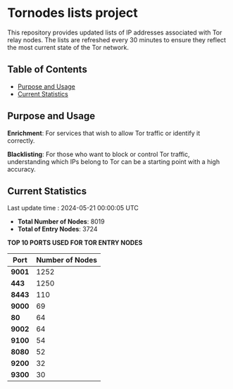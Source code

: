 # Tornodes lists project

This repository provides updated lists of IP addresses associated with Tor relay nodes. The lists are refreshed every 30 minutes to ensure they reflect the most current state of the Tor network.

## Table of Contents

- [Purpose and Usage](#purpose-and-usage)
- [Current Statistics](#current-statistics)


## Purpose and Usage

**Enrichment**: For services that wish to allow Tor traffic or identify it correctly.

**Blacklisting**: For those who want to block or control Tor traffic, understanding which IPs belong to Tor can be a starting point with a high accuracy.

## Current Statistics

Last update time : 2024-05-21 00:00:05 UTC

- **Total Number of Nodes**: 8019
- **Total of Entry Nodes**: 3724

**TOP 10 PORTS USED FOR TOR ENTRY NODES**

| **Port** | **Number of Nodes** |
|------|-----------------|
| **9001**   | 1252  |
| **443**   | 1250  |
| **8443**   | 110  |
| **9000**   | 69  |
| **80**   | 64  |
| **9002**   | 64  |
| **9100**   | 54  |
| **8080**   | 52  |
| **9200**   | 32  |
| **9300**   | 30  |

